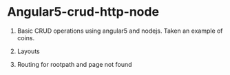 # Angular5-crud-http-node

1. Basic CRUD operations using angular5 and nodejs. Taken an example of coins.

2. Layouts

3. Routing for rootpath and page not found
